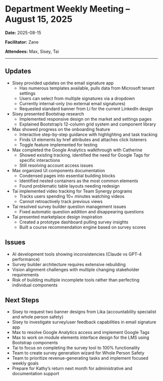 # Department Weekly Meeting – August 15, 2025

**Date:** 2025-08-15

**Facilitator:** Zane

**Attendees:** Max, Sisey, Tai

---

## Updates

- Sisey provided updates on the email signature app
  - Has numerous templates available, pulls data from Microsoft tenant settings
  - Users can select from multiple signatures via a dropdown
  - Currently internal-only (no external email signatures)
  - Requested standard banner from Li for the current LinkedIn design
- Sisey presented Bootstrap research
  - Implemented responsive design on the market and settings pages
  - Explained Bootstrap’s 12-column grid system and component library
- Max showed progress on the onboarding feature
  - Interactive step-by-step guidance with highlighting and task tracking
  - Finds UI elements by href attributes and attaches click listeners
  - Toggle feature implemented for testing
- Max completed the Google Analytics walkthrough with Catherine
  - Showed existing tracking, identified the need for Google Tags for specific interactions
  - Still resolving account access issues
- Max organized UI components documentation
  - Condensed pages into essential building blocks
  - Identified nested containers as the most common elements
  - Found problematic table layouts needing redesign
- Tai implemented video tracking for Team Synergy programs
  - Tracks users spending 10+ minutes watching videos
  - Cannot retroactively track previous views
- Tai resolved survey builder question management issues
  - Fixed automatic question addition and disappearing questions
- Tai presented marketplace design inspiration
  - Created a prototype dashboard pulling survey insights
  - Built a course recommendation engine based on survey scores

## Issues

- AI development tools showing inconsistencies (Claude vs GPT-4 performance)
- Survey builder architecture requires extensive rebuilding
- Vision alignment challenges with multiple changing stakeholder requirements
- Risk of building multiple incomplete tools rather than perfecting individual components

## Next Steps

- Sisey to request two banner designs from Lika (accountability specialist and whole person safety)
- Sisey to investigate survey/user feedback capabilities in email signature app
- Max to resolve Google Analytics access and implement Google Tags
- Max to work on module elements interface design for the LMS using Bootstrap components
- Tai to focus on completing the survey tool to 100% functionality
- Team to create survey generation wizard for Whole Person Safety
- Team to prioritize revenue-generating tasks and implement focused weekly goals
- Prepare for Kathy’s return next month for administrative and documentation support
